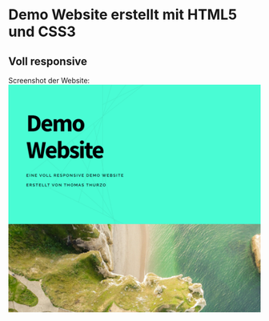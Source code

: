 # Demo Website erstellt mit HTML5 und CSS3

## Voll responsive

Screenshot der Website:
![Alt text](images/Screenshot.png "a title")